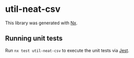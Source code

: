 # util-neat-csv

This library was generated with [Nx](https://nx.dev).

## Running unit tests

Run `nx test util-neat-csv` to execute the unit tests via [Jest](https://jestjs.io).

